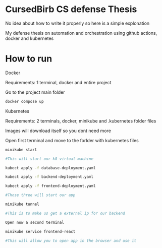 
# CursedBirb CS defense Thesis

No idea about how to write it properly so here is a simple explonation

My defense thesis on automation and orchestration using github actions, docker and kubernetes

# How to run

Docker

Requirements: 1 terminal, docker and entire project

Go to the project main folder

```bash
docker compose up
```


Kubernetes

Requirements: 2 terminals, docker, minikube and .kubernetes folder files

Images will download itself so you dont need more

Open first terminal and move to the forlder with kubernetes files

```bash
minikube start

#This will start our k8 virtual machine

kubect apply -f database-deployment.yaml

kubect apply -f backend-deployment.yaml

kubect apply -f frontend-deployment.yaml

#Those three will start our app

minikube tunnel

#This is to make us get a external ip for our backend

Open now a second terminal

minikube service frontend-react

#This will allow you to open app in the browser and use it

```

